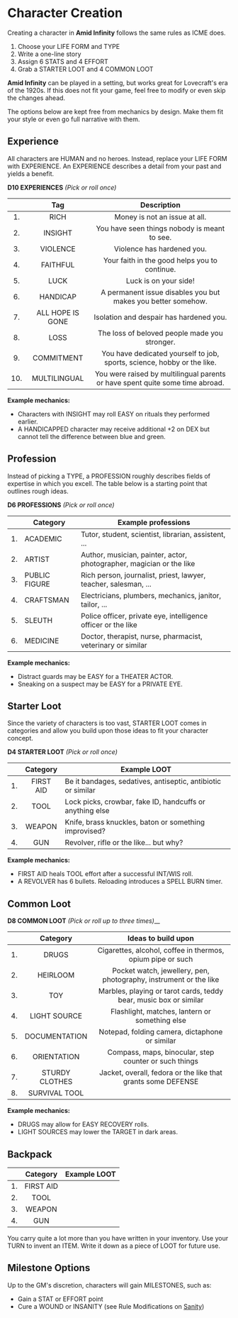 # Character Creation

Creating a character in **Amid Infinity** follows the same rules as ICME does.

1. Choose your LIFE FORM and TYPE
2. Write a one-line story
3. Assign 6 STATS and 4 EFFORT
4. Grab a STARTER LOOT and 4 COMMON LOOT

**Amid Infinity** can be played in a setting, but works great for Lovecraft's era of the 1920s. If this does not fit 
your game, feel free to modify or even skip the changes ahead.

The options below are kept free from mechanics by design. Make them fit your style or even go full narrative with them.

## Experience

All characters are HUMAN and no heroes. Instead, replace your LIFE FORM with EXPERIENCE. An EXPERIENCE describes a 
detail from your past and yields a benefit.

**D10 EXPERIENCES** _(Pick or roll once)_

|     |       Tag        |                                  Description                                  |
|:---:|:----------------:|:-----------------------------------------------------------------------------:|
| 1.  |       RICH       |                         Money is not an issue at all.                         |
| 2.  |     INSIGHT      |                 You have seen things nobody is meant to see.                  |
| 3.  |     VIOLENCE     |                          Violence has hardened you.                           |
| 4.  |     FAITHFUL     |                 Your faith in the good helps you to continue.                 |
| 5.  |       LUCK       |                             Luck is on your side!                             |
| 6.  |     HANDICAP     |         A permanent issue disables you but makes you better somehow.          |
| 7.  | ALL HOPE IS GONE |                    Isolation and despair has hardened you.                    |
| 8.  |       LOSS       |                 The loss of beloved people made you stronger.                 |
| 9.  |    COMMITMENT    |    You have dedicated yourself to job, sports, science, hobby or the like.    |
| 10. |   MULTILINGUAL   | You were raised by multilingual parents or have spent quite some time abroad. |

**Example mechanics:**

- Characters with INSIGHT may roll EASY on rituals they performed earlier.
- A HANDICAPPED character may receive additional +2 on DEX but cannot tell the difference between blue and green.

## Profession

Instead of picking a TYPE, a PROFESSION roughly describes fields of expertise in which you excell. The table below is 
a starting point that outlines rough ideas.

**D6 PROFESSIONS** _(Pick or roll once)_

|     | Category      | Example professions                                                  |
|:---:|---------------|----------------------------------------------------------------------|
| 1.  | ACADEMIC      | Tutor, student, scientist, librarian, assistent, ...                 |
| 2.  | ARTIST        | Author, musician, painter, actor, photographer, magician or the like |
| 3.  | PUBLIC FIGURE | Rich person, journalist, priest, lawyer, teacher, salesman, ...      |
| 4.  | CRAFTSMAN     | Electricians, plumbers, mechanics, janitor, tailor, ...              |
| 5.  | SLEUTH        | Police officer, private eye, intelligence officer or the like        |
| 6.  | MEDICINE      | Doctor, therapist, nurse, pharmacist, veterinary or similar          |

**Example mechanics:**

- Distract guards may be EASY for a THEATER ACTOR.
- Sneaking on a suspect may be EASY for a PRIVATE EYE.

## Starter Loot

Since the variety of characters is too vast, STARTER LOOT comes in categories and allow you build upon those ideas to 
fit your character concept.

**D4 STARTER LOOT** _(Pick or roll once)_

|     | Category  | Example LOOT                                                 |
|:---:|:---------:|--------------------------------------------------------------|
| 1.  | FIRST AID | Be it bandages, sedatives, antiseptic, antibiotic or similar |
| 2.  |   TOOL    | Lock picks, crowbar, fake ID, handcuffs or anything else     |
| 3.  |  WEAPON   | Knife, brass knuckles, baton or something improvised?        |
| 4.  |    GUN    | Revolver, rifle or the like... but why?                      |

**Example mechanics:**

- FIRST AID heals TOOL effort after a successful INT/WIS roll.
- A REVOLVER has 6 bullets. Reloading introduces a SPELL BURN timer.

## Common Loot

**D8 COMMON LOOT** _(Pick or roll up to three times)___

|    |    Category    |                        Ideas to build upon                        |
|:--:|:--------------:|:-----------------------------------------------------------------:|
| 1. |     DRUGS      |    Cigarettes, alcohol, coffee in thermos, opium pipe or such     |
| 2. |    HEIRLOOM    | Pocket watch, jewellery, pen, photography, instrument or the like |
| 3. |      TOY       | Marbles, playing or tarot cards, teddy bear, music box or similar |
| 4. |  LIGHT SOURCE  |          Flashlight, matches, lantern or something else           |
| 5. | DOCUMENTATION  |          Notepad, folding camera, dictaphone or similar           |
| 6. |  ORIENTATION   |       Compass, maps, binocular, step counter or such things       |
| 7. | STURDY CLOTHES |   Jacket, overall, fedora or the like that grants some DEFENSE    |
| 8. | SURVIVAL TOOL  |                                                                   |

**Example mechanics:**

- DRUGS may allow for EASY RECOVERY rolls.
- LIGHT SOURCES may lower the TARGET in dark areas.

## Backpack

|     |  Category  | Example LOOT  |
|:---:|:----------:|:-------------:|
| 1.  | FIRST AID  |               |
| 2.  |    TOOL    |               |
| 3.  |   WEAPON   |               |
| 4.  |    GUN     |               |

You carry quite a lot more than you have written in your inventory. Use your TURN to invent an ITEM. Write it down as 
a piece of LOOT for future use.

## Milestone Options

Up to the GM's discretion, characters will gain MILESTONES, such as:

- Gain a STAT or EFFORT point
- Cure a WOUND or INSANITY (see Rule Modifications on [Sanity](03_rule_mods.md#Sanity))
